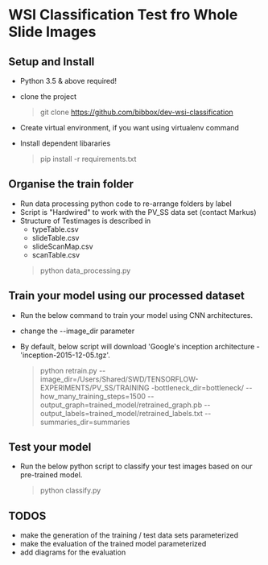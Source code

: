 # WSI Classification Test fro Whole Slide Images


 ## Setup and Install
 - Python 3.5 & above required!
 - clone the project 
   > git clone  https://github.com/bibbox/dev-wsi-classification
    
 - Create virtual environment, if you want using virtualenv command
 - Install dependent libararies
   > pip install -r requirements.txt
    
 ## Organise the train folder
 - Run data processing python code to re-arrange folders by label
 - Script is "Hardwired" to work with the PV_SS data set (contact Markus)
 - Structure of Testimages is described in 
     - typeTable.csv
     - slideTable.csv
     - slideScanMap.csv
     - scanTable.csv
   > python data_processing.py 
   
 ## Train your model using our processed dataset
 - Run the below command to train your model using CNN architectures. 
 - change the  --image_dir parameter
 - By default, below script will download 'Google's inception architecture - 'inception-2015-12-05.tgz'.
 
   > python retrain.py --image_dir=/Users/Shared/SWD/TENSORFLOW-EXPERIMENTS/PV_SS/TRAINING -bottleneck_dir=bottleneck/ --how_many_training_steps=1500 --output_graph=trained_model/retrained_graph.pb --output_labels=trained_model/retrained_labels.txt --summaries_dir=summaries
  
  
  ## Test your model
  - Run the below python script to classify your test images based on our pre-trained model.
    > python classify.py        
          
 ## TODOS
  - make the generation of the training / test data sets parameterized
  - make the evaluation of the trained model parameterized
  - add diagrams for the evaluation
 
  
  
 

